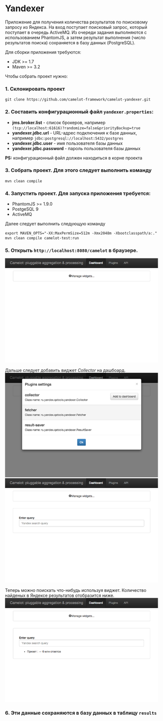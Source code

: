 Yandexer
===
Приложение для получения количества результатов по поисковому запросу из Яндекса.
На вход поступает поисковый запрос, который поступает в очередь ActiveMQ. Из очереди
задания выполняются с использованием PhantomJS, а затем результат выполнения (число результатов поиска)
сохраняется в базу данных (PostgreSQL).

Для сборки приложения требуются:
* JDK >= 1.7
* Maven >= 3.2

Чтобы собрать проект нужно:

### 1. Склонировать проект
```
git clone https://github.com/camelot-framework/camelot-yandexer.git
```

### 2. Составить конфигурационный файл `yandexer.properties`:

* **jms.broker.list** - список брокеров, например `(tcp://localhost:61616)?randomize=false&priorityBackup=true`
* **yandexer.jdbc.url** - URL-адрес подключения к базе данных, например `jdbc:postgresql://localhost:5432/postgres`
* **yandexer.jdbc.user** - имя пользователя базы данных
* **yandexer.jdbc.password** - пароль пользователя базы данных

**PS:** конфигурационный файл должен находиться в корне проекта

### 3. Собрать проект. Для этого следует выполнить команду
```
mvn clean compile
```
### 4. Запустить проект. Для запуска приложения требуется:
* PhantomJS >= 1.9.0
* PostgeSQL 9
* ActiveMQ

Далее следует выполнить следующую команду
```
export MAVEN_OPTS="-XX:MaxPermSize=512m -Xmx2048m -Xbootclasspath/a:."
mvn clean compile camelot-test:run
```
### 5. Открыть `http://localhost:8080/camelot` в браузере.
![](img/camelot-start-page.png)

Дальше следует добавить виджет *Collector* на дашбоард.
![](img/camelot-dashboard-settings.png)
![](img/collector-widget.png)

Теперь можно поискать что-нибудь используя виджет. Количество найденых в Яндексе результатов отобразится ниже.
![](img/collector-widget-results.png)

### 6. Эти данные сохраняются в базу данных в таблицу `results`
